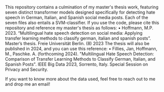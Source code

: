 This repository contains a culmination of my master's thesis work, featuring seven distinct transformer models designed specifically for detecting hate speech in German, Italian, and Spanish social media posts. 
Each of the seven files also entails a SVM-classifier. If you use the code, please cite this repository and reference my master's thesis as follows:
•	Hoffmann, M.P. 2023. “Multilingual hate speech detection on social media: Applying transfer learning methods to classify german, italian and spanish posts”. Master’s thesis. Freie Universität Berlin. (8) 2023
The thesis will also be published in 2024, and you can use this reference: 
•	Fillies, Jan, Hoffmann, M., Paschke. A. (forthcoming 2024). "Multilingual Hate Speech Detection: Comparison of Transfer Learning Methods to Classify German, Italian, and Spanish Posts". IEEE Big Data 2023, Sorrento, Italy. Special Session on Privacy and Security.

If you want to know more about the data used, feel free to reach out to me and drop me an email!

